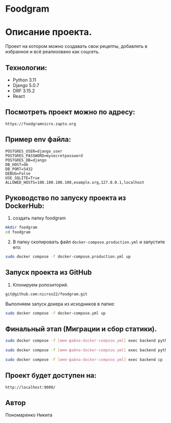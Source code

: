 # Foodgram 
 
# Описание проекта. 
 
Проект на котором можно создавать свои рецепты, добавлять в избранное и всё реализовано как соцсеть. 
 
## Технологии: 
 
- Python 3.11
- Django 5.0.7
- DRF 3.15.2
- React 
 
## Посмотреть проект можно по адресу: 
 
``` 
https://foodgramnicro.zapto.org
```

## Пример env файла: 
 
``` 
POSTGRES_USER=django_user
POSTGRES_PASSWORD=mysecretpassword
POSTGRES_DB=django
DB_HOST=db
DB_PORT=5432
DEBUG=False
USE_SQLITE=True
ALLOWED_HOSTS=100.100.100.100,example.org,127.0.0.1,localhost
``` 
 
## Руководство по запуску проекта из DockerHub: 
 
1. создать папку foodgram 
 
```bash 
mkdir foodgram 
cd foodgram 
``` 
 
2. В папку скопировать файл `docker-compose.production.yml` и запустите его: 
 
```bash 
sudo docker compose -f docker-compose.production.yml up 
``` 
 
## Запуск проекта из GitHub 
 
1. Клонируем ропозиторий. 
 
```bash  
git@github.com:nicros22/foodgram.git 
``` 
 
Выполняем запуск докера из исходников в папке: 
 
```bash 
sudo docker compose -f docker-compose.yml up 
``` 
 
## Финальный этап (Миграции и сбор статики). 
 
```bash 
sudo docker compose -f [имя-файла-docker-compose.yml] exec backend python manage.py migrate 
 
sudo docker compose -f [имя-файла-docker-compose.yml] exec backend python manage.py collectstatic 
 
sudo docker compose -f [имя-файла-docker-compose.yml] exec backend cp -r /app/collected_static/. /static/static/ 
``` 
 
## Проект будет доступен на: 
 
``` 
http://localhost:9000/ 
``` 
 
## Автор 
 
Пономаренко Никита 
